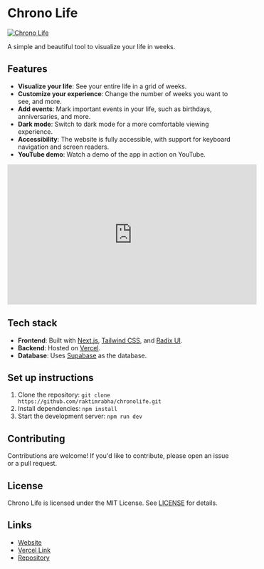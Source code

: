 # Chrono Life

[![Chrono Life](https://chronolife.space/og-image-p98pqg.png)](https://chronolife.space)

A simple and beautiful tool to visualize your life in weeks.

## Features

- **Visualize your life**: See your entire life in a grid of weeks.
- **Customize your experience**: Change the number of weeks you want to see, and more.
- **Add events**: Mark important events in your life, such as birthdays, anniversaries, and more.
- **Dark mode**: Switch to dark mode for a more comfortable viewing experience.
- **Accessibility**: The website is fully accessible, with support for keyboard navigation and screen readers.
- **YouTube demo**: Watch a demo of the app in action on YouTube.

<iframe width="560" height="315" src="https://www.youtube.com/embed/V6t6zq0U3mY" title="Chrono Life - A simple and beautiful tool to visualize your life in weeks" frameborder="0" allow="accelerometer; autoplay; clipboard-write; encrypted-media; gyroscope; picture-in-picture; web-share" allowfullscreen></iframe>

## Tech stack

- **Frontend**: Built with [Next.js](https://nextjs.org/), [Tailwind CSS](https://tailwindcss.com/), and [Radix UI](https://www.radix-ui.com/).
- **Backend**: Hosted on [Vercel](https://vercel.com/).
- **Database**: Uses [Supabase](https://supabase.io/) as the database.

## Set up instructions

1. Clone the repository: `git clone https://github.com/raktimrabha/chronolife.git`
2. Install dependencies: `npm install`
3. Start the development server: `npm run dev`

## Contributing

Contributions are welcome! If you'd like to contribute, please open an issue or a pull request.

## License

Chrono Life is licensed under the MIT License. See [LICENSE](LICENSE) for details.

## Links

- [Website](https://chronolife.space)
- [Vercel Link](https://chronolife.vercel.app/)
- [Repository](https://github.com/raktimrabha/chronolife)
